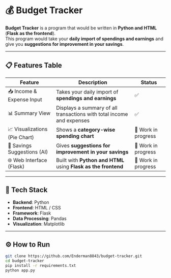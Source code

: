 # 💰 Budget Tracker

**Budget Tracker** is a program that would be written in **Python and HTML** (**Flask as the frontend**).  
This program would take your **daily import of spendings and earnings** and give you **suggestions for improvement in your savings**.

---

## 📋 Features Table

| Feature                         | Description                                                                 | Status             |
|----------------------------------|-----------------------------------------------------------------------------|---------------------|
| 📥 Income & Expense Input        | Takes your daily import of **spendings and earnings**                      | ✅       |
| 📊 Summary View                  | Displays a summary of all transactions with total income and expenses      | ✅      |
| 📈 Visualizations (Pie Chart)    | Shows a **category-wise spending chart**                                   | 🚧 Work in progress    |
| 🧠 Savings Suggestions (AI)      | Gives **suggestions for improvement in your savings**                      | 🚧 Work in progress |
| 🌐 Web Interface (Flask)         | Built with **Python and HTML** using **Flask as the frontend**             |  🚧 Work in progress  |

---

## 🚀 Tech Stack

- **Backend**: Python
- **Frontend**: HTML / CSS
- **Framework**: Flask
- **Data Processing**: Pandas
- **Visualization**: Matplotlib

---

## ⚙️ How to Run

```bash
git clone https://github.com/Enderman8843/budget-tracker.git
cd budget-tracker
pip install -r requirements.txt
python app.py

